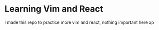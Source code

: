 # Learning Vim and React
I made this repo to practice more vim and react, nothing important here xp
